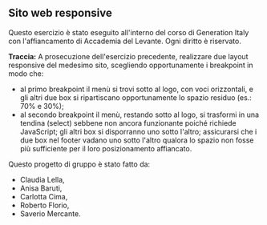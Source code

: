 ## Sito web responsive

Questo esercizio è stato eseguito all'interno del corso di Generation Italy con l'affiancamento di Accademia del Levante. Ogni diritto è riservato.

**Traccia:**
A prosecuzione dell'esercizio precedente, realizzare due layout responsive del medesimo sito, scegliendo opportunamente i breakpoint in modo che:
- al primo breakpoint il menù si trovi sotto al logo, con voci orizzontali, e gli altri due box si ripartiscano opportunamente lo spazio residuo (es.: 70% e 30%);
- al secondo breakpoint il menù, restando sotto al logo, si trasformi in una tendina (select) sebbene non ancora funzionante poiché richiede JavaScript; gli altri box si disporranno uno sotto l'altro; assicurarsi che i due box nel footer vadano uno sotto l'altro qualora lo spazio non fosse più sufficiente per il loro posizionamento affiancato.

Questo progetto di gruppo è stato fatto da:
 - Claudia Lella, 
 - Anisa Baruti, 
 - Carlotta Cima, 
 - Roberto Florio,
 - Saverio Mercante.
